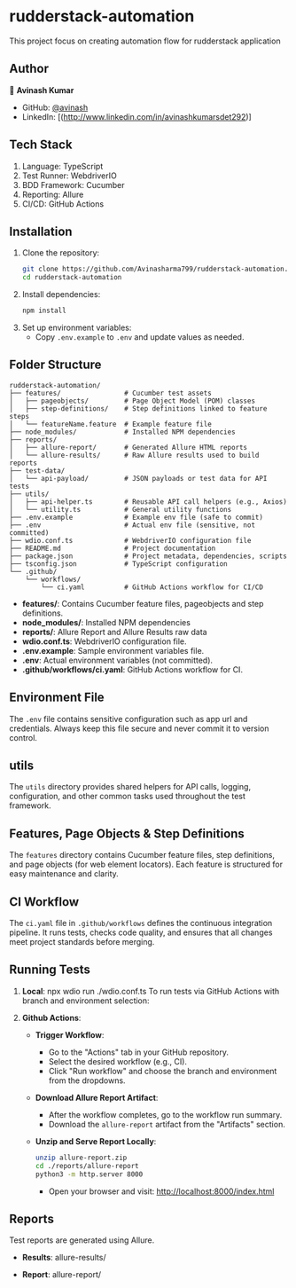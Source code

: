 # rudderstack-automation
This project focus on creating automation flow for rudderstack application

## Author
👤 **Avinash Kumar**

- GitHub: [@avinash](https://github.com/Avinasharma799)
- LinkedIn: [(http://www.linkedin.com/in/avinashkumarsdet292)]

## Tech Stack

1. Language: TypeScript
2. Test Runner: WebdriverIO
3. BDD Framework: Cucumber
4. Reporting: Allure
5. CI/CD: GitHub Actions

## Installation

1. Clone the repository:
    ```bash
    git clone https://github.com/Avinasharma799/rudderstack-automation.git
    cd rudderstack-automation
    ```
2. Install dependencies:
    ```bash
    npm install
    ```
3. Set up environment variables:
    - Copy `.env.example` to `.env` and update values as needed.

## Folder Structure

```
rudderstack-automation/
├── features/                # Cucumber test assets
│   ├── pageobjects/         # Page Object Model (POM) classes
│   ├── step-definitions/    # Step definitions linked to feature steps
│   └── featureName.feature  # Example feature file
├── node_modules/            # Installed NPM dependencies
├── reports/                 
│   ├── allure-report/       # Generated Allure HTML reports
│   └── allure-results/      # Raw Allure results used to build reports
├── test-data/               
│   └── api-payload/         # JSON payloads or test data for API tests
├── utils/                   
│   ├── api-helper.ts        # Reusable API call helpers (e.g., Axios)
│   └── utility.ts           # General utility functions
├── .env.example             # Example env file (safe to commit)
├── .env                     # Actual env file (sensitive, not committed)
├── wdio.conf.ts             # WebdriverIO configuration file
├── README.md                # Project documentation
├── package.json             # Project metadata, dependencies, scripts
├── tsconfig.json            # TypeScript configuration
└── .github/
    └── workflows/
        └── ci.yaml          # GitHub Actions workflow for CI/CD
```

- **features/**: Contains Cucumber feature files, pageobjects and step definitions.
- **node_modules/**: Installed NPM dependencies
- **reports/**: Allure Report and Allure Results raw data
- **wdio.conf.ts**: WebdriverIO configuration file.
- **.env.example**: Sample environment variables file.
- **.env**: Actual environment variables (not committed).
- **.github/workflows/ci.yaml**: GitHub Actions workflow for CI.

## Environment File

The `.env` file contains sensitive configuration such as app url and credentials. Always keep this file secure and never commit it to version control.

## utils

The `utils` directory provides shared helpers for API calls, logging, configuration, and other common tasks used throughout the test framework.

## Features, Page Objects & Step Definitions

The `features` directory contains Cucumber feature files, step definitions, and page objects (for web element locators). Each feature is structured for easy maintenance and clarity.


## CI Workflow

The `ci.yaml` file in `.github/workflows` defines the continuous integration pipeline. It runs tests, checks code quality, and ensures that all changes meet project standards before merging.

## Running Tests

1. **Local**: npx wdio run ./wdio.conf.ts 
To run tests via GitHub Actions with branch and environment selection:

2. **Github Actions**:

    - **Trigger Workflow**:  
        - Go to the "Actions" tab in your GitHub repository.
        - Select the desired workflow (e.g., CI).
        - Click "Run workflow" and choose the branch and environment from the dropdowns.

    - **Download Allure Report Artifact**:  
        - After the workflow completes, go to the workflow run summary.
        - Download the `allure-report` artifact from the "Artifacts" section.

    - **Unzip and Serve Report Locally**:
        ```bash
        unzip allure-report.zip
        cd ./reports/allure-report
        python3 -m http.server 8000
        ```
        - Open your browser and visit: [http://localhost:8000/index.html](http://localhost:8000/index.html)

## Reports

Test reports are generated using Allure.

- **Results**: allure-results/

- **Report**: allure-report/
